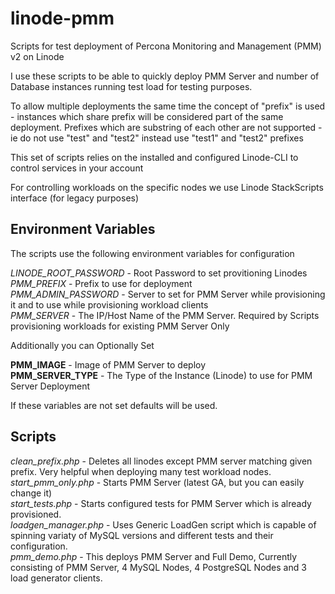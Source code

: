 # linode-pmm
Scripts for test deployment of Percona Monitoring and Management (PMM) v2 on Linode

I use these scripts to be able to quickly deploy PMM Server and number of Database instances running test load for testing purposes.

To allow multiple deployments the same time the concept of "prefix" is used - instances which share prefix will be considered part of the same deployment.   Prefixes which are substring of each other are not supported - ie do not use "test" and "test2" instead use "test1" and "test2" prefixes

This set of scripts relies on the installed and configured Linode-CLI to control services in your account 

For controlling workloads on the specific nodes we use Linode StackScripts interface (for legacy purposes) 

## Environment Variables

The scripts use the following environment variables for configuration

_LINODE_ROOT_PASSWORD_  -  Root Password to set provitioning Linodes  
_PMM_PREFIX_ - Prefix to use for deployment  
_PMM_ADMIN_PASSWORD_ - Server to set for PMM Server while provisioning it and to use while provisioning workload clients   
_PMM_SERVER_ -  The IP/Host Name of the PMM Server.  Required by Scripts provisioning workloads for existing PMM Server Only   

Additionally you can Optionally Set 

__PMM_IMAGE__  -  Image of PMM Server to deploy  
__PMM_SERVER_TYPE__  - The Type of the Instance (Linode) to use for PMM Server Deployment  

If these variables are not set defaults will be used.

## Scripts 

_clean_prefix.php_  - Deletes all linodes except PMM server matching given prefix.  Very helpful when deploying many test workload nodes.  
_start_pmm_only.php_ - Starts PMM Server (latest GA, but you can easily change it)   
_start_tests.php_  - Starts configured tests for PMM Server which is already provisioned.   
_loadgen_manager.php_  - Uses Generic LoadGen script which is capable of spinning variaty of MySQL versions and different tests and their configuration.   
_pmm_demo.php_ - This deploys PMM Server and Full Demo, Currently consisting of PMM Server, 4 MySQL Nodes, 4 PostgreSQL Nodes and 3 load generator clients. 


